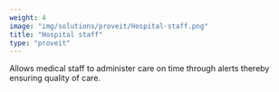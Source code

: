 ```yaml
---
weight: 4
image: "img/solutions/proveit/Hospital-staff.png"
title: "Hospital staff"
type: "proveit"
---
```

Allows medical staff to administer care on time through alerts thereby ensuring quality of care.